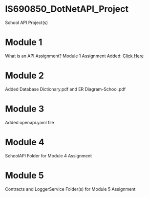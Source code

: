 # IS690850_DotNetAPI_Project
School API Project(s)

# Module 1
What is an API Assignment? 
Module 1 Assignment Added: [Click Here](https://github.com/jderfer31/IS690850_DotNetAPI_Project/blob/Module_1/Module_1_API_Assignment.md)

# Module 2
Added Database Dictionary.pdf and ER Diagram-School.pdf

# Module 3
Added openapi.yaml file 

# Module 4
SchoolAPI Folder for Module 4 Assignment

# Module 5
Contracts and LoggerService Folder(s) for Module 5 Assignment
